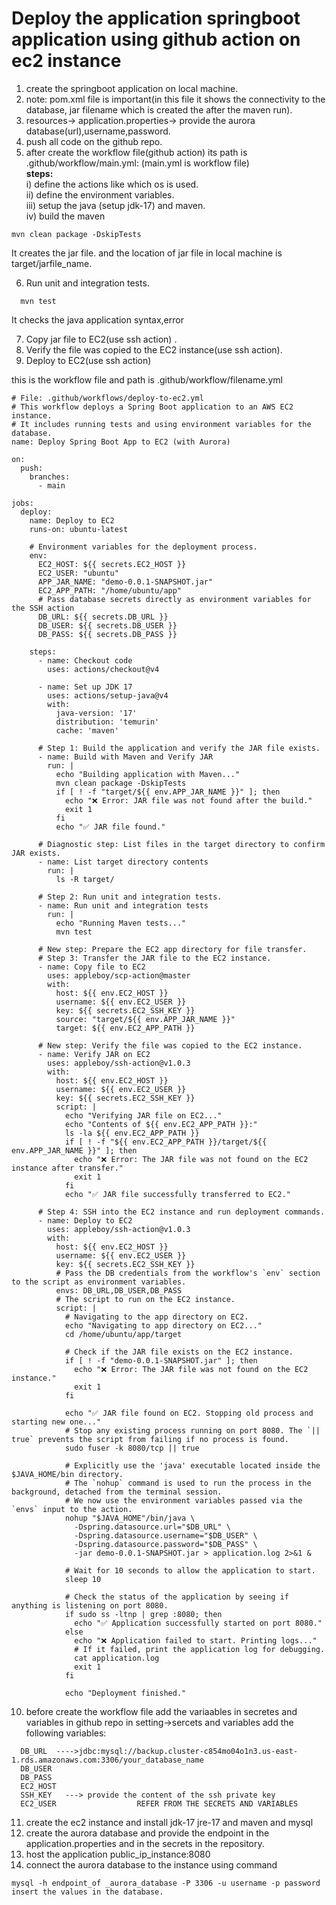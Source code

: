 # Deploy the application springboot application using github action on ec2 instance

1) create the springboot application on local machine. <br/>
2)  note: pom.xml file is important(in this file it shows the connectivity to the database, jar filename which is created the after the maven run).<br/>
3)  resources-> application.properties-> provide the aurora database(url),username,password.<br/>
4)  push all code on the github repo.<br/>
5)  after create the workflow file(github action) its path is .github/workflow/main.yml: (main.yml is workflow file)<br/>
 **steps:** <br/>
   i) define the actions like which os is used.<br/>
   ii) define the environment variables.<br/>
   iii) setup the java (setup jdk-17) and maven.<br/>
   iv) build the maven<br/>
   
   ```
   mvn clean package -DskipTests
   ```
      
   It creates the jar file. and the location of jar file in local machine is target/jarfile_name. <br/>

  6)  Run unit and integration tests. <br/>
  
  ```
    mvn test
  ```
   It checks the java application syntax,error <br/>


  7) Copy  jar file to EC2(use ssh action) . <br/>
  8) Verify the file was copied to the EC2 instance(use ssh action). <br/>
  9) Deploy to EC2(use ssh action) <br/>

this is the workflow file and  path is .github/workflow/filename.yml<br/>
```
# File: .github/workflows/deploy-to-ec2.yml
# This workflow deploys a Spring Boot application to an AWS EC2 instance.
# It includes running tests and using environment variables for the database.
name: Deploy Spring Boot App to EC2 (with Aurora)

on:
  push:
    branches:
      - main

jobs:
  deploy:
    name: Deploy to EC2
    runs-on: ubuntu-latest

    # Environment variables for the deployment process.
    env:
      EC2_HOST: ${{ secrets.EC2_HOST }}
      EC2_USER: "ubuntu"
      APP_JAR_NAME: "demo-0.0.1-SNAPSHOT.jar"
      EC2_APP_PATH: "/home/ubuntu/app"
      # Pass database secrets directly as environment variables for the SSH action
      DB_URL: ${{ secrets.DB_URL }}
      DB_USER: ${{ secrets.DB_USER }}
      DB_PASS: ${{ secrets.DB_PASS }}

    steps:
      - name: Checkout code
        uses: actions/checkout@v4

      - name: Set up JDK 17
        uses: actions/setup-java@v4
        with:
          java-version: '17'
          distribution: 'temurin'
          cache: 'maven'

      # Step 1: Build the application and verify the JAR file exists.
      - name: Build with Maven and Verify JAR
        run: |
          echo "Building application with Maven..."
          mvn clean package -DskipTests
          if [ ! -f "target/${{ env.APP_JAR_NAME }}" ]; then
            echo "❌ Error: JAR file was not found after the build."
            exit 1
          fi
          echo "✅ JAR file found."

      # Diagnostic step: List files in the target directory to confirm JAR exists.
      - name: List target directory contents
        run: |
          ls -R target/

      # Step 2: Run unit and integration tests.
      - name: Run unit and integration tests
        run: |
          echo "Running Maven tests..."
          mvn test

      # New step: Prepare the EC2 app directory for file transfer.
      # Step 3: Transfer the JAR file to the EC2 instance.
      - name: Copy file to EC2
        uses: appleboy/scp-action@master
        with:
          host: ${{ env.EC2_HOST }}
          username: ${{ env.EC2_USER }}
          key: ${{ secrets.EC2_SSH_KEY }}
          source: "target/${{ env.APP_JAR_NAME }}"
          target: ${{ env.EC2_APP_PATH }}

      # New step: Verify the file was copied to the EC2 instance.
      - name: Verify JAR on EC2
        uses: appleboy/ssh-action@v1.0.3
        with:
          host: ${{ env.EC2_HOST }}
          username: ${{ env.EC2_USER }}
          key: ${{ secrets.EC2_SSH_KEY }}
          script: |
            echo "Verifying JAR file on EC2..."
            echo "Contents of ${{ env.EC2_APP_PATH }}:"
            ls -la ${{ env.EC2_APP_PATH }}
            if [ ! -f "${{ env.EC2_APP_PATH }}/target/${{ env.APP_JAR_NAME }}" ]; then
              echo "❌ Error: The JAR file was not found on the EC2 instance after transfer."
              exit 1
            fi
            echo "✅ JAR file successfully transferred to EC2."

      # Step 4: SSH into the EC2 instance and run deployment commands.
      - name: Deploy to EC2
        uses: appleboy/ssh-action@v1.0.3
        with:
          host: ${{ env.EC2_HOST }}
          username: ${{ env.EC2_USER }}
          key: ${{ secrets.EC2_SSH_KEY }}
          # Pass the DB credentials from the workflow's `env` section to the script as environment variables.
          envs: DB_URL,DB_USER,DB_PASS
          # The script to run on the EC2 instance.
          script: |
            # Navigating to the app directory on EC2.
            echo "Navigating to app directory on EC2..."
            cd /home/ubuntu/app/target

            # Check if the JAR file exists on the EC2 instance.
            if [ ! -f "demo-0.0.1-SNAPSHOT.jar" ]; then
              echo "❌ Error: The JAR file was not found on the EC2 instance."
              exit 1
            fi

            echo "✅ JAR file found on EC2. Stopping old process and starting new one..."
            # Stop any existing process running on port 8080. The `|| true` prevents the script from failing if no process is found.
            sudo fuser -k 8080/tcp || true

            # Explicitly use the 'java' executable located inside the $JAVA_HOME/bin directory.
            # The `nohup` command is used to run the process in the background, detached from the terminal session.
            # We now use the environment variables passed via the `envs` input to the action.
            nohup "$JAVA_HOME"/bin/java \
              -Dspring.datasource.url="$DB_URL" \
              -Dspring.datasource.username="$DB_USER" \
              -Dspring.datasource.password="$DB_PASS" \
              -jar demo-0.0.1-SNAPSHOT.jar > application.log 2>&1 &

            # Wait for 10 seconds to allow the application to start.
            sleep 10

            # Check the status of the application by seeing if anything is listening on port 8080.
            if sudo ss -ltnp | grep :8080; then
              echo "✅ Application successfully started on port 8080."
            else
              echo "❌ Application failed to start. Printing logs..."
              # If it failed, print the application log for debugging.
              cat application.log
              exit 1
            fi

            echo "Deployment finished."
```


10) before create the workflow file add the variaables in secretes and variables in github repo   in setting->sercets and variables add the following variables: <br/>

```
  DB_URL  ---->jdbc:mysql://backup.cluster-c854mo04o1n3.us-east-1.rds.amazonaws.com:3306/your_database_name
  DB_USER
  DB_PASS
  EC2_HOST
  SSH_KEY   ---> provide the content of the ssh private key
  EC2_USER                  REFER FROM THE SECRETS AND VARIABLES

```

11) create the ec2 instance and install jdk-17 jre-17 and maven and mysql <br/>
12) create the aurora database and provide the endpoint in the application.properties and in the secrets in the repository. <br/>
13) host the application public_ip_instance:8080 <br/>
14) connect the aurora database to the instance using command <br/>
 ```
mysql -h endpoint_of _aurora_database -P 3306 -u username -p password     insert the values in the database.
```
